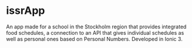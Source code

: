# issrApp
An app made for a school in the Stockholm region that provides integrated food schedules, a connection to an API that gives individual schedules as well as personal ones based on Personal Numbers. Developed in Ionic 3.
